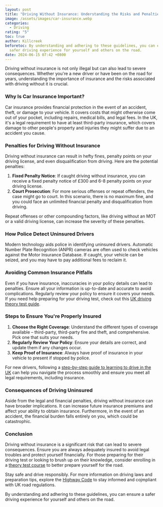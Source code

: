 ```yaml
---
layout: post
title: "Driving Without Insurance: Understanding the Risks and Penalties"
image: /assets/images/car-insurance.webp
categories:
  - Driving
rating: "5"
toc: true
author: Killcreek
beforetoc: By understanding and adhering to these guidelines, you can ensure a
  safer driving experience for yourself and others on the road.
date: 2024-06-15 07:42 +0800
---
```

Driving without insurance is not only illegal but can also lead to severe consequences. Whether you're a new driver or have been on the road for years, understanding the importance of insurance and the risks associated with driving without it is crucial.

### Why Is Car Insurance Important?

Car insurance provides financial protection in the event of an accident, theft, or damage to your vehicle. It covers costs that might otherwise come out of your pocket, including repairs, medical bills, and legal fees. In the UK, it's a legal requirement to have at least third-party insurance, which covers damage to other people's property and injuries they might suffer due to an accident you cause.

### Penalties for Driving Without Insurance

Driving without insurance can result in hefty fines, penalty points on your driving license, and even disqualification from driving. Here are the potential penalties:

1. **Fixed Penalty Notice**: If caught driving without insurance, you can receive a fixed penalty notice of £300 and 6-8 penalty points on your driving license.
2. **Court Prosecution**: For more serious offenses or repeat offenders, the case might go to court. In this scenario, there is no maximum fine, and you could face an unlimited financial penalty and disqualification from driving.

Repeat offenses or other compounding factors, like driving without an MOT or a valid driving license, can increase the severity of these penalties.

### How Police Detect Uninsured Drivers

Modern technology aids police in identifying uninsured drivers. Automatic Number Plate Recognition (ANPR) cameras are often used to check vehicles against the Motor Insurance Database. If caught, your vehicle can be seized, and you may have to pay additional fees to reclaim it.

### Avoiding Common Insurance Pitfalls

Even if you have insurance, inaccuracies in your policy details can lead to penalties. Ensure all your information is up-to-date and accurate to avoid complications. Regularly review your policy to ensure it covers your needs. If you need help preparing for your driving test, check out this [UK driving theory test guide](/uk-driving-theory-test/).

### Steps to Ensure You're Properly Insured

1. **Choose the Right Coverage**: Understand the different types of coverage available – third-party, third-party fire and theft, and comprehensive. Pick one that suits your needs.
2. **Regularly Review Your Policy**: Ensure your details are correct, and update them if any changes occur.
3. **Keep Proof of Insurance**: Always have proof of insurance in your vehicle to present if stopped by police.

For new drivers, following a [step-by-step guide to learning to drive in the UK](/learn-to-drive-a-car-in-the-uk-step-by-step-guide/) can help you navigate the process smoothly and ensure you meet all legal requirements, including insurance.

### Consequences of Driving Uninsured

Aside from the legal and financial penalties, driving without insurance can have broader implications. It can increase future insurance premiums and affect your ability to obtain insurance. Furthermore, in the event of an accident, the financial burden falls entirely on you, which could be catastrophic.

### Conclusion

Driving without insurance is a significant risk that can lead to severe consequences. Ensure you are always adequately insured to avoid legal troubles and protect yourself financially. For those preparing for their driving test or looking to brush up on their knowledge, consider enrolling in a [theory test course](/theory-test-course/) to better prepare yourself for the road.

Stay safe and drive responsibly. For more information on driving laws and preparation tips, explore the [Highway Code](/highway-codes-page) to stay informed and cojmpliant with UK road regulations.

By understanding and adhering to these guidelines, you can ensure a safer driving experience for yourself and others on the road.
